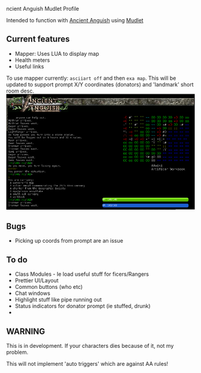 ncient Anguish Mudlet Profile

Intended to function with [Ancient Anguish](http://ancient.anguish.org) using [Mudlet](https://www.mudlet.org/)

## Current features

- Mapper: Uses LUA to display map
- Health meters
- Useful links

To use mapper currently:
`asciiart off` and then `exa map`. This will be updated to support prompt X/Y coordinates (donators) and 'landmark' short room desc.
![mudletpic](pic.png "Early pic")

## Bugs
- Picking up coords from prompt are an issue

## To do
- Class Modules - Ie load useful stuff for ficers/Rangers
- Prettier UI/Layout
- Common buttons (who etc)
- Chat windows
- Highlight stuff like pipe running out
- Status indicators for donator prompt (ie stuffed, drunk)
- 

## WARNING

This is in development. If your characters dies because of it, not my problem.

This will not implement 'auto triggers' which are against AA rules!
